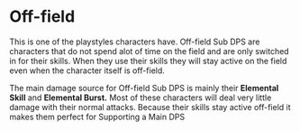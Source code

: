 # Off-field

This is one of the playstyles characters have. Off-field Sub DPS are characters that do not spend alot of time on the field and are only switched in for their skills. When they use their skills they will stay active on the field even when the character itself is off-field.

The main damage source for Off-field Sub DPS is mainly their **Elemental Skill** and **Elemental Burst.** Most of these characters will deal very little damage with their normal attacks. Because their skills stay active off-field it makes them perfect for Supporting a Main DPS

